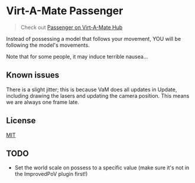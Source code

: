 # Virt-A-Mate Passenger

> Check out [Passenger on Virt-A-Mate Hub](https://hub.virtamate.com/resources/passenger.103/)

Instead of possessing a model that follows your movement, YOU will be following the model's movements.

Note that for some people, it may induce terrible nausea...

## Known issues

There is a slight jitter; this is because VaM does all updates in Update, including drawing the lasers and updating the camera position. This means we are always one frame late.

## License

[MIT](LICENSE.md)

## TODO

- Set the world scale on possess to a specific value (make sure it's not in the ImprovedPoV plugin first!)
